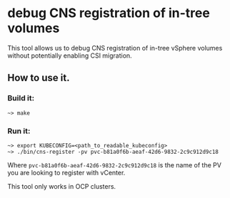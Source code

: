 # debug CNS registration of in-tree volumes

This tool allows us to debug CNS registration of in-tree vSphere volumes without
potentially enabling CSI migration.

## How to use it.

### Build it:

```
~> make
```
### Run it:

```
~> export KUBECONFIG=<path_to_readable_kubeconfig>
~> ./bin/cns-register -pv pvc-b81a0f6b-aeaf-42d6-9832-2c9c912d9c18
```

Where `pvc-b81a0f6b-aeaf-42d6-9832-2c9c912d9c18` is the name of the PV you are looking to register with vCenter.


This tool only works in OCP clusters.

